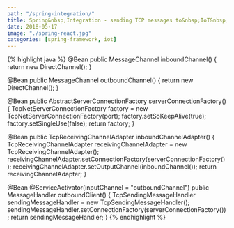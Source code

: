 ```yaml
---
path: "/spring-integration/"
title: Spring&nbsp;Integration - sending TCP messages to&nbsp;IoT&nbsp;devices
date: 2018-05-17
image: "./spring-react.jpg"
categories: [spring-framework, iot]
---
```


{% highlight java %}
@Bean
public MessageChannel inboundChannel() {
  return new DirectChannel();
}

@Bean
public MessageChannel outboundChannel() {
  return new DirectChannel();
}

@Bean
public AbstractServerConnectionFactory serverConnectionFactory() {
  TcpNetServerConnectionFactory factory = new TcpNetServerConnectionFactory(port);
  factory.setSoKeepAlive(true);
  factory.setSingleUse(false);
  return factory;
}

@Bean
public TcpReceivingChannelAdapter inboundChannelAdapter() {
  TcpReceivingChannelAdapter receivingChannelAdapter = new TcpReceivingChannelAdapter();
  receivingChannelAdapter.setConnectionFactory(serverConnectionFactory());
  receivingChannelAdapter.setOutputChannel(inboundChannel());
  return receivingChannelAdapter;
}


@Bean
@ServiceActivator(inputChannel = "outboundChannel")
public MessageHandler outboundClient() {
  TcpSendingMessageHandler sendingMessageHandler = new TcpSendingMessageHandler();
  sendingMessageHandler.setConnectionFactory(serverConnectionFactory());
  return sendingMessageHandler;
}
{% endhighlight %}
